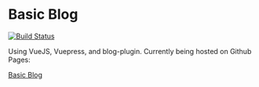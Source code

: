 # Basic Blog

[![Build Status](https://travis-ci.org/ClarkAllen1556/basic_vue_blog.svg?branch=master)](https://travis-ci.org/ClarkAllen1556/basic_vue_blog)

Using VueJS, Vuepress, and blog-plugin. Currently being hosted on Github Pages:


<a href="https://clarkallen1556.github.io/basic_vue_blog/" target="_blank"> Basic Blog </a>